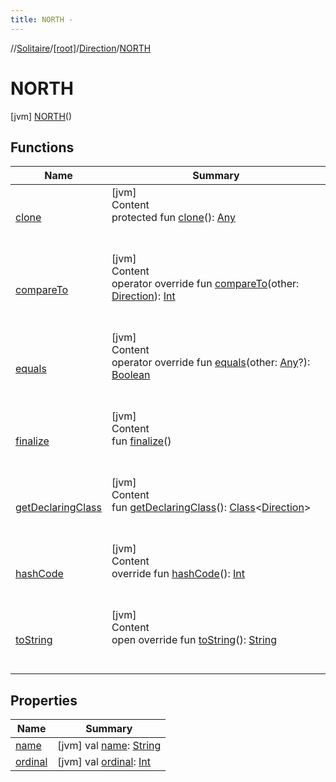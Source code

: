 ```yaml
---
title: NORTH -
---
```

//[Solitaire](../../../index.md)/[[root]](../../index.md)/[Direction](../index.md)/[NORTH](index.md)



# NORTH  
 [jvm] [NORTH](index.md)()  
   


## Functions  
  
|  Name|  Summary| 
|---|---|
| <a name="kotlin/Enum/clone/#/PointingToDeclaration/"></a>[clone](../../-peg-type/-b-o-u-n-d-a-r-y/index.md#%5Bkotlin%2FEnum%2Fclone%2F%23%2FPointingToDeclaration%2F%5D%2FFunctions%2F-1349245809)| <a name="kotlin/Enum/clone/#/PointingToDeclaration/"></a>[jvm]  <br>Content  <br>protected fun [clone](../../-peg-type/-b-o-u-n-d-a-r-y/index.md#%5Bkotlin%2FEnum%2Fclone%2F%23%2FPointingToDeclaration%2F%5D%2FFunctions%2F-1349245809)(): [Any](https://kotlinlang.org/api/latest/jvm/stdlib/kotlin/-any/index.html)  <br><br><br>
| <a name="kotlin/Enum/compareTo/#Direction/PointingToDeclaration/"></a>[compareTo](../-e-a-s-t/index.md#%5Bkotlin%2FEnum%2FcompareTo%2F%23Direction%2FPointingToDeclaration%2F%5D%2FFunctions%2F-1349245809)| <a name="kotlin/Enum/compareTo/#Direction/PointingToDeclaration/"></a>[jvm]  <br>Content  <br>operator override fun [compareTo](../-e-a-s-t/index.md#%5Bkotlin%2FEnum%2FcompareTo%2F%23Direction%2FPointingToDeclaration%2F%5D%2FFunctions%2F-1349245809)(other: [Direction](../index.md)): [Int](https://kotlinlang.org/api/latest/jvm/stdlib/kotlin/-int/index.html)  <br><br><br>
| <a name="kotlin/Enum/equals/#kotlin.Any?/PointingToDeclaration/"></a>[equals](../../-peg-type/-b-o-u-n-d-a-r-y/index.md#%5Bkotlin%2FEnum%2Fequals%2F%23kotlin.Any%3F%2FPointingToDeclaration%2F%5D%2FFunctions%2F-1349245809)| <a name="kotlin/Enum/equals/#kotlin.Any?/PointingToDeclaration/"></a>[jvm]  <br>Content  <br>operator override fun [equals](../../-peg-type/-b-o-u-n-d-a-r-y/index.md#%5Bkotlin%2FEnum%2Fequals%2F%23kotlin.Any%3F%2FPointingToDeclaration%2F%5D%2FFunctions%2F-1349245809)(other: [Any](https://kotlinlang.org/api/latest/jvm/stdlib/kotlin/-any/index.html)?): [Boolean](https://kotlinlang.org/api/latest/jvm/stdlib/kotlin/-boolean/index.html)  <br><br><br>
| <a name="kotlin/Enum/finalize/#/PointingToDeclaration/"></a>[finalize](../../-peg-type/-b-o-u-n-d-a-r-y/index.md#%5Bkotlin%2FEnum%2Ffinalize%2F%23%2FPointingToDeclaration%2F%5D%2FFunctions%2F-1349245809)| <a name="kotlin/Enum/finalize/#/PointingToDeclaration/"></a>[jvm]  <br>Content  <br>fun [finalize](../../-peg-type/-b-o-u-n-d-a-r-y/index.md#%5Bkotlin%2FEnum%2Ffinalize%2F%23%2FPointingToDeclaration%2F%5D%2FFunctions%2F-1349245809)()  <br><br><br>
| <a name="kotlin/Enum/getDeclaringClass/#/PointingToDeclaration/"></a>[getDeclaringClass](../../-peg-type/-b-o-u-n-d-a-r-y/index.md#%5Bkotlin%2FEnum%2FgetDeclaringClass%2F%23%2FPointingToDeclaration%2F%5D%2FFunctions%2F-1349245809)| <a name="kotlin/Enum/getDeclaringClass/#/PointingToDeclaration/"></a>[jvm]  <br>Content  <br>fun [getDeclaringClass](../../-peg-type/-b-o-u-n-d-a-r-y/index.md#%5Bkotlin%2FEnum%2FgetDeclaringClass%2F%23%2FPointingToDeclaration%2F%5D%2FFunctions%2F-1349245809)(): [Class](https://docs.oracle.com/javase/8/docs/api/java/lang/Class.html)<[Direction](../index.md)>  <br><br><br>
| <a name="kotlin/Enum/hashCode/#/PointingToDeclaration/"></a>[hashCode](../../-peg-type/-b-o-u-n-d-a-r-y/index.md#%5Bkotlin%2FEnum%2FhashCode%2F%23%2FPointingToDeclaration%2F%5D%2FFunctions%2F-1349245809)| <a name="kotlin/Enum/hashCode/#/PointingToDeclaration/"></a>[jvm]  <br>Content  <br>override fun [hashCode](../../-peg-type/-b-o-u-n-d-a-r-y/index.md#%5Bkotlin%2FEnum%2FhashCode%2F%23%2FPointingToDeclaration%2F%5D%2FFunctions%2F-1349245809)(): [Int](https://kotlinlang.org/api/latest/jvm/stdlib/kotlin/-int/index.html)  <br><br><br>
| <a name="kotlin/Enum/toString/#/PointingToDeclaration/"></a>[toString](../../-peg-type/-b-o-u-n-d-a-r-y/index.md#%5Bkotlin%2FEnum%2FtoString%2F%23%2FPointingToDeclaration%2F%5D%2FFunctions%2F-1349245809)| <a name="kotlin/Enum/toString/#/PointingToDeclaration/"></a>[jvm]  <br>Content  <br>open override fun [toString](../../-peg-type/-b-o-u-n-d-a-r-y/index.md#%5Bkotlin%2FEnum%2FtoString%2F%23%2FPointingToDeclaration%2F%5D%2FFunctions%2F-1349245809)(): [String](https://kotlinlang.org/api/latest/jvm/stdlib/kotlin/-string/index.html)  <br><br><br>


## Properties  
  
|  Name|  Summary| 
|---|---|
| <a name="/Direction.NORTH/name/#/PointingToDeclaration/"></a>[name](name.md)| <a name="/Direction.NORTH/name/#/PointingToDeclaration/"></a> [jvm] val [name](name.md): [String](https://kotlinlang.org/api/latest/jvm/stdlib/kotlin/-string/index.html)   <br>
| <a name="/Direction.NORTH/ordinal/#/PointingToDeclaration/"></a>[ordinal](ordinal.md)| <a name="/Direction.NORTH/ordinal/#/PointingToDeclaration/"></a> [jvm] val [ordinal](ordinal.md): [Int](https://kotlinlang.org/api/latest/jvm/stdlib/kotlin/-int/index.html)   <br>

